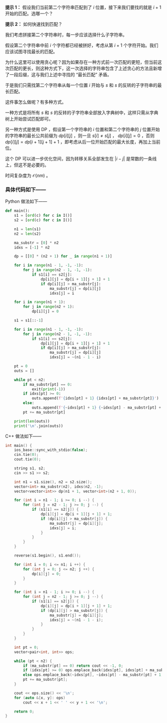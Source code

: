 **提示 1：** 假设我们当前第二个字符串匹配到了 $i$ 位置，接下来我们要找的就是 $i+1$ 开始的匹配。选哪一个？

**提示 2：** 如何快速找到匹配？

我们考虑拼接第二个字符串时，每一步应该选择什么子字符串。

假设第二个字符串中前 $i$ 个字符都已经被拼好，考虑从第 $i+1$ 个字符开始。我们应该试图寻找最长的匹配。

为什么这里可以使用贪心呢？因为如果存在一种方式前一次匹配的更短，但当前这次匹配的更长，则这种方式下，这一次选择的字符串包含了上述贪心的方法且新增了一段后缀，这与我们上述中寻找的 “最长匹配” 矛盾。

于是我们只需找第二个字符串从每一个位置 $i$ 开始与 $s$ 和 $s$ 的反转的子字符串的最长匹配。

这件事怎么做呢？有多种方式。

一种方式是将所有 $s$ 和 $s$ 的反转的子字符串全部放入字典树中，这样只需从字典树上开始尝试匹配即可。

另一种方式是使用 DP ，假设第一个字符串的 $i$ 位置和第二个字符串的 $j$ 位置开始的字符串的最长公共前缀为 $dp[i][j]$ ，则一旦 $s[i]\neq s[j]$ ， $dp[i][j]=0$ ，否则 $dp[i][j]=dp[i+1][j+1]+1$ ，即考虑从后一位开始匹配的最大长度，再加上当前位。

这个 DP 可以进一步优化空间，因为转移关系全部发生在 $|i-j|$ 是常数的一条线上，但这不是必要的。

时间复杂度为 $\mathcal{O}(nm)$ 。

### 具体代码如下——

Python 做法如下——

```Python []
def main():
    s1 = [ord(c) for c in I()]
    s2 = [ord(c) for c in I()]

    n1 = len(s1)
    n2 = len(s2)

    ma_substr = [0] * n2
    idxs = [-1] * n2

    dp = [[0] * (n2 + 1) for _ in range(n1 + 1)]

    for i in range(n1 - 1, -1, -1):
        for j in range(n2 - 1, -1, -1):
            if s1[i] == s2[j]:
                dp[i][j] = dp[i + 1][j + 1] + 1
                if dp[i][j] > ma_substr[j]:
                    ma_substr[j] = dp[i][j]
                    idxs[j] = i

    for i in range(n1 + 1):
        for j in range(n2 + 1):
            dp[i][j] = 0

    s1 = s1[::-1]

    for i in range(n1 - 1, -1, -1):
        for j in range(n2 - 1, -1, -1):
            if s1[i] == s2[j]:
                dp[i][j] = dp[i + 1][j + 1] + 1
                if dp[i][j] > ma_substr[j]:
                    ma_substr[j] = dp[i][j]
                    idxs[j] = ~(n1 - 1 - i)

    pt = 0
    outs = []

    while pt < n2:
        if ma_substr[pt] == 0:
            exit(print(-1))
        if idxs[pt] >= 0:
            outs.append(f'{idxs[pt] + 1} {idxs[pt] + ma_substr[pt]}')
        else:
            outs.append(f'{~idxs[pt] + 1} {~idxs[pt] - ma_substr[pt] + 2}')
        pt += ma_substr[pt]

    print(len(outs))
    print('\n'.join(outs))
```

C++ 做法如下——

```cpp []
int main() {
    ios_base::sync_with_stdio(false);
    cin.tie(0);
    cout.tie(0);

    string s1, s2;
    cin >> s1 >> s2;

    int n1 = s1.size(), n2 = s2.size();
    vector<int> ma_substr(n2), idxs(n2, -1);
    vector<vector<int>> dp(n1 + 1, vector<int>(n2 + 1, 0));

    for (int i = n1 - 1; i >= 0; i --) {
        for (int j = n2 - 1; j >= 0; j --) {
            if (s1[i] == s2[j]) {
                dp[i][j] = dp[i + 1][j + 1] + 1;
                if (dp[i][j] > ma_substr[j]) {
                    ma_substr[j] = dp[i][j];
                    idxs[j] = i;
                }
            }
        }
    }

    reverse(s1.begin(), s1.end());

    for (int i = 0; i <= n1; i ++) {
        for (int j = 0; j <= n2; j ++) {
            dp[i][j] = 0;
        }
    }

    for (int i = n1 - 1; i >= 0; i --) {
        for (int j = n2 - 1; j >= 0; j --) {
            if (s1[i] == s2[j]) {
                dp[i][j] = dp[i + 1][j + 1] + 1;
                if (dp[i][j] > ma_substr[j]) {
                    ma_substr[j] = dp[i][j];
                    idxs[j] = ~(n1 - 1 - i);
                }
            }
        }
    }

    int pt = 0;
    vector<pair<int, int>> ops;

    while (pt < n2) {
        if (ma_substr[pt] == 0) return cout << -1, 0;
        if (idxs[pt] >= 0) ops.emplace_back(idxs[pt], idxs[pt] + ma_substr[pt] - 1);
        else ops.emplace_back(~idxs[pt], ~idxs[pt] - ma_substr[pt] + 1);
        pt += ma_substr[pt];
    }

    cout << ops.size() << '\n';
    for (auto &[x, y]: ops)
        cout << x + 1 << ' ' << y + 1 << '\n';

    return 0;
}
```